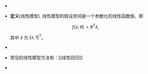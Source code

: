 -
- **定义**(线性模型). 线性模型的假设空间是一个参数化的线性函数族，即
  
  $$ f({x};\theta) = \theta^T\hat{x}, $$
  
  其中 $\hat{x}$ 为 $[x, 1]^T$。
  
-
- 常见的线性模型方法有：[[线性回归]]
-

